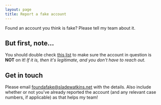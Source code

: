 ```yaml
---
layout: page
title: Report a fake account
---
```


Found an account you think is fake? Please tell my team about it.

## But first, note...
You should double check [this list](/links) to make sure the account in question is **NOT** on it! *If it is, then it's legitimate, and you don't have to reach out.*

## Get in touch
Please email [foundafake@sladewatkins.net](mailto:foundafake@sladewatkins.net) with the details. Also include whether or not you've already reported the account (and any relevant case numbers, if applicable) as that helps my team!